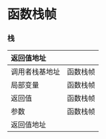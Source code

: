 # 函数栈帧

### 栈

| 返回值地址     |          |
| :------------- | -------- |
| 调用者栈基地址 | 函数栈帧 |
| 局部变量       | 函数栈帧 |
| 返回值         | 函数栈帧 |
| 参数           | 函数栈帧 |
| 返回值地址     |          |

